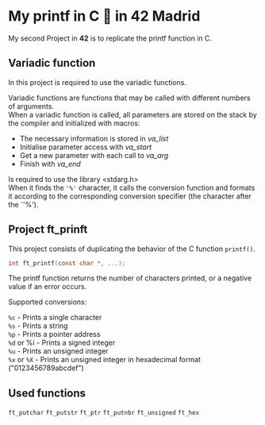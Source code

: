  # My printf in C 📝 in 42 Madrid

My second Project in <b>42</b> is to replicate the printf function in C.

## Variadic function
In this project is required to use the variadic functions. </br>

Variadic functions are functions that may be called with different numbers of arguments.</br>
When a variadic function is called, all parameters are stored on the stack by the compiler and initialized with macros: </br>

- The necessary information is stored in _va_list_
- Initialise parameter access with _va_start_
- Get a new parameter with each call to _va_arg_
- Finish with _va_end_</br>

Is required to use the library <stdarg.h></br>
When it finds the `'%'` character, it calls the conversion function and formats it according to the corresponding conversion specifier (the character after the `'%').</br>

## Project ft_prinft
This project consists of duplicating the behavior of the C function `printf()`.

``` c
int ft_printf(const char *, ...);
```

The printf function returns the number of characters printed, or a negative value if an error occurs.</br>

Supported conversions:

`%c` - Prints a single character</br>
`%s` - Prints a string</br>
`%p` - Prints a pointer address </br>
`%d` or %i - Prints a signed integer</br>
`%u` - Prints an unsigned integer</br>
`%x` or `%X` - Prints an unsigned integer in hexadecimal format ("0123456789abcdef")</br>

## Used functions

`ft_putchar`
`ft_putstr`
`ft_ptr`
`ft_putnbr`
`ft_unsigned`
`ft_hex`
 
